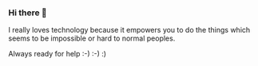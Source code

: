### Hi there 👋

<!--
**Rishabh062/Rishabh062** is a ✨ _special_ ✨ repository because its `README.md` (this file) appears on your GitHub profile.

Here are some ideas to get you started:

- 🔭 I’m currently working on ... Intresting Python Projects.
- 🌱 I’m currently learning ... Machine Learning,web development,Data Structures and Algorithms.
- 👯 I’m looking to collaborate with ...Peoples who are a fan of open sources and likes DsAlgo.
- 🤔 I’m looking for help with ...Experienced Developers and open source contributors.
- 💬 Ask me about ...Machine Learning,Web developments,Python.
- 📫 How to reach me: ...Through Twitter-https://twitter.com/Rishabh07147212 Youtube- https://www.youtube.com/results?search_query=talkwithrd Blogspot-https://talkwithrd.blogspot.com/

- 😄 Pronouns: ...He/Him/His
- ⚡ Fun fact: ... Always ready to explore.
-->I really loves technology because it empowers you to do the things which seems to be impossible or hard to normal peoples.
Always ready for help :-) :-) :)

